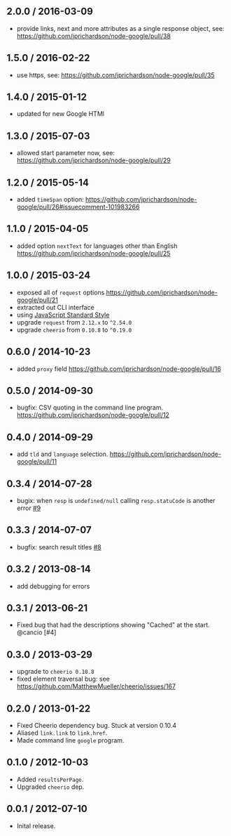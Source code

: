 2.0.0 / 2016-03-09
------------------
- provide links, next and more attributes as a single response object, see: https://github.com/jprichardson/node-google/pull/38

1.5.0 / 2016-02-22
------------------
- use https, see: https://github.com/jprichardson/node-google/pull/35

1.4.0 / 2015-01-12
-----------------
- updated for new Google HTMl

1.3.0 / 2015-07-03
------------------
- allowed start parameter now, see: https://github.com/jprichardson/node-google/pull/29

1.2.0 / 2015-05-14
------------------
- added `timeSpan` option: https://github.com/jprichardson/node-google/pull/26#issuecomment-101983266

1.1.0 / 2015-04-05
------------------
- added option `nextText` for languages other than English https://github.com/jprichardson/node-google/pull/25

1.0.0 / 2015-03-24
------------------
- exposed all of `request` options https://github.com/jprichardson/node-google/pull/21
- extracted out CLI interface
- using [JavaScript Standard Style](https://github.com/feross/standard)
- upgrade `request` from `2.12.x` to `^2.54.0`
- upgrade `cheerio` from `0.10.8` to `^0.19.0`

0.6.0 / 2014-10-23
------------------
- added `proxy` field https://github.com/jprichardson/node-google/pull/16

0.5.0 / 2014-09-30
------------------
- bugfix: CSV quoting in the command line program. https://github.com/jprichardson/node-google/pull/12

0.4.0 / 2014-09-29
------------------
- add `tld` and `language` selection. https://github.com/jprichardson/node-google/pull/11

0.3.4 / 2014-07-28
------------------
* bugix: when `resp` is `undefined/null` calling `resp.statuCode` is another error [#9](https://github.com/jprichardson/node-google/pull/9)

0.3.3 / 2014-07-07
------------------
* bugfix: search result titles [#8](https://github.com/jprichardson/node-google/pull/8)

0.3.2 / 2013-08-14
------------------
* add debugging for errors

0.3.1 / 2013-06-21
------------------
* Fixed bug that had the descriptions showing "Cached" at the start. @cancio [#4]

0.3.0 / 2013-03-29
------------------
* upgrade to `cheerio 0.10.8`
* fixed element traversal bug: see https://github.com/MatthewMueller/cheerio/issues/167

0.2.0 / 2013-01-22
------------------
* Fixed Cheerio dependency bug. Stuck at version 0.10.4
* Aliased `link.link` to `link.href`.
* Made command line `google` program.

0.1.0 / 2012-10-03
------------------
* Added `resultsPerPage`.
* Upgraded `cheerio` dep.

0.0.1 / 2012-07-10
------------------
* Inital release.
